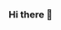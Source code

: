 ### Hi there 👋

<!--
**TanujaKanekar/TanujaKanekar** is a ✨ _special_ ✨ repository because its `README.md` (this file) appears on your GitHub profile.

Here are some ideas to get you started:

- 🔭 I’m currently working on Predictive Analysis
- 🌱 I’m currently learning new things and upgrading my skills
- 👯 I’m looking to collaborate on Data science stuff
- 🤔 I’m looking for something which will land me a job🙆
- 💬 Ask me about the food😋 because I m in love with food😍
- 📫 How to reach me: well may be through my email: tanujakanekar@gmail.com
- 😄 Pronouns: ...
- ⚡ Fun fact: ...
-->
